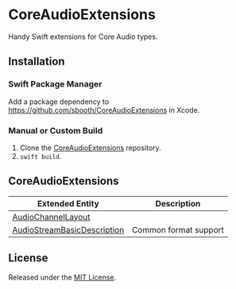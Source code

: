 # CoreAudioExtensions

Handy Swift extensions for Core Audio types.

## Installation

### Swift Package Manager

Add a package dependency to https://github.com/sbooth/CoreAudioExtensions in Xcode.

### Manual or Custom Build

1. Clone the [CoreAudioExtensions](https://github.com/sbooth/CoreAudioExtensions) repository.
2. `swift build`.

## CoreAudioExtensions

| Extended Entity | Description |
| --- | --- |
| [AudioChannelLayout](Sources/CoreAudioExtensions/AudioChannelLayout+SFBExtensions.swift) | |
| [AudioStreamBasicDescription](Sources/CoreAudioExtensions/AudioStreamBasicDescription+SFBExtensions.swift) | Common format support |

## License

Released under the [MIT License](https://github.com/sbooth/CoreAudioExtensions/blob/main/LICENSE.txt).

